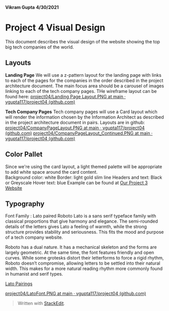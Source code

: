 **Vikram Gupta** **4/30/2021**

# **Project 4 Visual Design**

This document describes the visual design of the website showing the top big tech companies of the world.

## **Layouts**

**Landing Page**
We will use a z-pattern layout for the landing page with links to each of the pages for the companies in the order described in the project architecture document.  The main focus area should be a carousel of images linking to each of the tech company pages.
THe wireframe layout can be found here:
[project04/Landing Page Layout.PNG at main · vgupta117/project04 (github.com)](https://github.com/vgupta117/project04/blob/main/Images/Landing%20Page%20Layout.PNG)

**Tech Company Pages**
Tech company pages will use a Card layout which will render the information chosen by the Information Architect as described in the project architecture document in pairs.
Layouts are in github:
[project04/CompanyPageLayout.PNG at main · vgupta117/project04 (github.com)](https://github.com/vgupta117/project04/blob/main/Images/CompanyPageLayout.PNG)
[project04/CompanyPageLayout_Continued.PNG at main · vgupta117/project04 (github.com)](https://github.com/vgupta117/project04/blob/main/Images/CompanyPageLayout_Continued.PNG)



## **Color Pallet**
Since we're using the card layout, a light themed palette will be appropriate to add white space around the card content.  
Background color: white
Border: light gold slim line
Headers and text: Black or Greyscale
Hover text: blue
Example can be found at [Our Project 3 Website](https://mwsundberg.digitalscholar.rochester.edu/project03/oberursel/)

## **Typography**
Font Family : Lato paired Roboto
Lato is a sans serif typeface family with classical proportions that give harmony and elegance.  The semi-rounded details of the letters gives Lato a feeling of warmth, while the strong structure provides stability and seriousness.  This fits the mood and purpose of a tech company website.

Roboto has a dual nature. It has a mechanical skeleton and the forms are largely geometric. At the same time, the font features friendly and open curves. While some grotesks distort their letterforms to force a rigid rhythm, Roboto doesn’t compromise, allowing letters to be settled into their natural width. This makes for a more natural reading rhythm more commonly found in humanist and serif types.

[Lato Pairings](https://fonts.google.com/specimen/Lato#pairings)

[project04/LatoFont.PNG at main · vgupta117/project04 (github.com)](https://github.com/vgupta117/project04/blob/main/Images/LatoFont.PNG)




> Written with [StackEdit](https://stackedit.io/).
<!--stackedit_data:
eyJoaXN0b3J5IjpbLTY2Nzc1NzA3NSwtMTEwNzIxNTc5OF19
-->